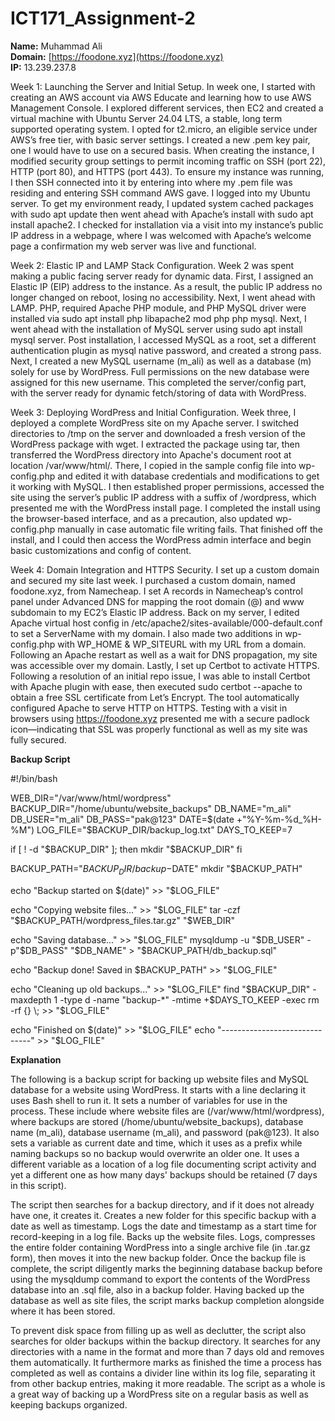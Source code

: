 # ICT171_Assignment-2
**Name:** Muhammad Ali  
**Domain:** [https://foodone.xyz](https://foodone.xyz)  
**IP:** 13.239.237.8

Week 1: Launching the Server and Initial Setup.
In week one, I started with creating an AWS account via AWS Educate and learning how to use AWS Management Console. I explored different services, then EC2 and created a virtual machine with Ubuntu Server 24.04 LTS, a stable, long term supported operating system. I opted for t2.micro, an eligible service under AWS’s free tier, with basic server settings. I created a new .pem key pair, one I would have to use on a secured basis. When creating the instance, I modified security group settings to permit incoming traffic on SSH (port 22), HTTP (port 80), and HTTPS (port 443). To ensure my instance was running, I then SSH connected into it by entering into where my .pem file was residing and entering SSH command AWS gave. I logged into my Ubuntu server. To get my environment ready, I updated system cached packages with sudo apt update then went ahead with Apache’s install with sudo apt install apache2. I checked for installation via a visit into my instance’s public IP address in a webpage, where I was welcomed with Apache’s welcome page a confirmation my web server was live and functional.

Week 2: Elastic IP and LAMP Stack Configuration.
Week 2 was spent making a public facing server ready for dynamic data. First, I assigned an Elastic IP (EIP) address to the instance. As a result, the public IP address no longer changed on reboot, losing no accessibility. Next, I went ahead with LAMP. PHP, required Apache PHP module, and PHP MySQL driver were installed via sudo apt install php libapache2 mod php php mysql. Next, I went ahead with the installation of MySQL server using sudo apt install mysql server. Post installation, I accessed MySQL as a root, set a different authentication plugin as mysql native password, and created a strong pass. Next, I created a new MySQL username (m_ali) as well as a database (m) solely for use by WordPress. Full permissions on the new database were assigned for this new username. This completed the server/config part, with the server ready for dynamic fetch/storing of data with WordPress.

Week 3: Deploying WordPress and Initial Configuration.
Week three, I deployed a complete WordPress site on my Apache server. I switched directories to /tmp on the server and downloaded a fresh version of the WordPress package with wget. I extracted the package using tar, then transferred the WordPress directory into Apache's document root at location /var/www/html/. There, I copied in the sample config file into wp-config.php and edited it with database credentials and modifications to get it working with MySQL. I then established proper permissions, accessed the site using the server’s public IP address with a suffix of /wordpress, which presented me with the WordPress install page. I completed the install using the browser-based interface, and as a precaution, also updated wp-config.php manually in case automatic file writing fails. That finished off the install, and I could then access the WordPress admin interface and begin basic customizations and config of content.

Week 4: Domain Integration and HTTPS Security.
I set up a custom domain and secured my site last week. I purchased a custom domain, named foodone.xyz, from Namecheap. I set A records in Namecheap’s control panel under Advanced DNS for mapping the root domain (@) and www subdomain to my EC2’s Elastic IP address. Back on my server, I edited Apache virtual host config in /etc/apache2/sites-available/000-default.conf to set a ServerName with my domain. I also made two additions in wp-config.php with WP_HOME & WP_SITEURL with my URL from a domain. Following an Apache restart as well as a wait for DNS propagation, my site was accessible over my domain. Lastly, I set up Certbot to activate HTTPS. Following a resolution of an initial repo issue, I was able to install Certbot with Apache plugin with ease, then executed sudo certbot --apache to obtain a free SSL certificate from Let’s Encrypt. The tool automatically configured Apache to serve HTTP on HTTPS. Testing with a visit in browsers using https://foodone.xyz presented me with a secure padlock icon—indicating that SSL was properly functional as well as my site was fully secured.





**Backup Script**

#!/bin/bash

WEB_DIR="/var/www/html/wordpress"
BACKUP_DIR="/home/ubuntu/website_backups"
DB_NAME="m_ali"
DB_USER="m_ali"
DB_PASS="pak@123"
DATE=$(date +"%Y-%m-%d_%H-%M")
LOG_FILE="$BACKUP_DIR/backup_log.txt"
DAYS_TO_KEEP=7

if [ ! -d "$BACKUP_DIR" ]; then
    mkdir "$BACKUP_DIR"
fi

BACKUP_PATH="$BACKUP_DIR/backup-$DATE"
mkdir "$BACKUP_PATH"

echo "Backup started on $(date)" >> "$LOG_FILE"

echo "Copying website files..." >> "$LOG_FILE"
tar -czf "$BACKUP_PATH/wordpress_files.tar.gz" "$WEB_DIR"

echo "Saving database..." >> "$LOG_FILE"
mysqldump -u "$DB_USER" -p"$DB_PASS" "$DB_NAME" > "$BACKUP_PATH/db_backup.sql"

echo "Backup done! Saved in $BACKUP_PATH" >> "$LOG_FILE"

echo "Cleaning up old backups..." >> "$LOG_FILE"
find "$BACKUP_DIR" -maxdepth 1 -type d -name "backup-*" -mtime +$DAYS_TO_KEEP -exec rm -rf {} \; >> "$LOG_FILE"

echo "Finished on $(date)" >> "$LOG_FILE"
echo "------------------------------" >> "$LOG_FILE"


**Explanation**

The following is a backup script for backing up website files and MySQL database for a website using WordPress. It starts with a line declaring it uses Bash shell to run it. It sets a number of variables for use in the process. These include where website files are (/var/www/html/wordpress), where backups are stored (/home/ubuntu/website_backups), database name (m_ali), database username (m_ali), and password (pak@123). It also sets a variable as current date and time, which it uses as a prefix while naming backups so no backup would overwrite an older one. It uses a different variable as a location of a log file documenting script activity and yet a different one as how many days' backups should be retained (7 days in this script).

The script then searches for a backup directory, and if it does not already have one, it creates it. Creates a new folder for this specific backup with a date as well as timestamp. Logs the date and timestamp as a start time for record-keeping in a log file. Backs up the website files. Logs, compresses the entire folder containing WordPress into a single archive file (in .tar.gz form), then moves it into the new backup folder. Once the backup file is complete, the script diligently marks the beginning database backup before using the mysqldump command to export the contents of the WordPress database into an .sql file, also in a backup folder. Having backed up the database as well as site files, the script marks backup completion alongside where it has been stored.

To prevent disk space from filling up as well as declutter, the script also searches for older backups within the backup directory. It searches for any directories with a name in the format and more than 7 days old and removes them automatically. It furthermore marks as finished the time a process has completed as well as contains a divider line within its log file, separating it from other backup entries, making it more readable. The script as a whole is a great way of backing up a WordPress site on a regular basis as well as keeping backups organized.
